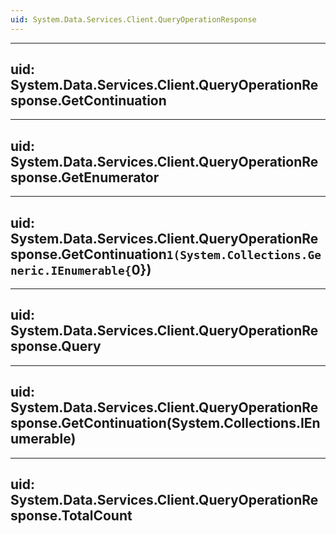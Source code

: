 ```yaml
---
uid: System.Data.Services.Client.QueryOperationResponse
---
```


---
uid: System.Data.Services.Client.QueryOperationResponse.GetContinuation
---

---
uid: System.Data.Services.Client.QueryOperationResponse.GetEnumerator
---

---
uid: System.Data.Services.Client.QueryOperationResponse.GetContinuation``1(System.Collections.Generic.IEnumerable{``0})
---

---
uid: System.Data.Services.Client.QueryOperationResponse.Query
---

---
uid: System.Data.Services.Client.QueryOperationResponse.GetContinuation(System.Collections.IEnumerable)
---

---
uid: System.Data.Services.Client.QueryOperationResponse.TotalCount
---
